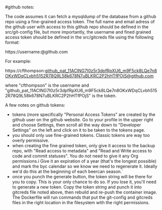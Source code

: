 #github notes:

The code assumes it can fetch a mysqldump of the database from a github repo using a fine-grained access token.  The full name and email adress of the github user with access to this github repo should be defined in the src/git-config file, but more importantly, the username and fined grained access token should be defined in the src/gitcreds file using the following format:

https://username:<token>@github.com

For example:

https://cfthompson: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@github.com

where "cfthompson" is the username and "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" is the token.

A few notes on github tokens:
- tokens (more specifically "Personal Access Tokens" are created by the github user on the github website.  Go to your profile in the upper right and choose Settings, then scroll all the way down to "Developer Settings" on the left and click on it to be taken to the tokens page.
- you should only use fine-grained tokens.  Classic tokens are way too overly permissive.
- when creating the fine grained token, only give it access to the backup repo, with "Read access to metadata" and "Read and Write access to code and commit statuses".  You do not need to give it any Org permissions.i Give it an expiration of a year (that's the longest possible) and mark the byc calendar so we know we need to regenerate it. Ideally we'd do this at the beginning of each beercan season.`
- once you punch the generate button, the token string will be there for you to copy.  This is your only chance to do so. If you lose it, you'll need to generate a new token. Copy the token string and punch it into gitcreds file noted above, then rebuild and re-push the container image.  The Dockerfile will run commands that put the git-config and gitcreds files in the right location in the filesystem with the right permissions.
